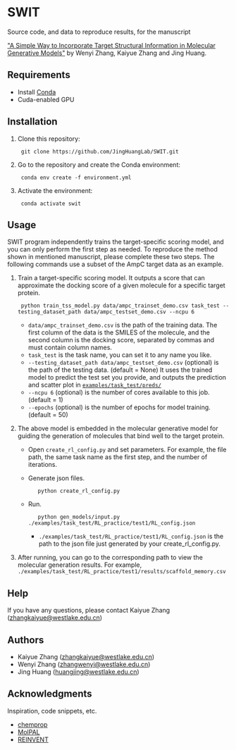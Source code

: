 # SWIT
Source code, and data to reproduce results, for the manuscript

["A Simple Way to Incorporate Target Structural Information in Molecular Generative Models"](https://pubs.acs.org/doi/10.1021/acs.jcim.3c00293) by Wenyi Zhang, Kaiyue Zhang and Jing Huang.

## Requirements
* Install [Conda](https://conda.io/projects/conda/en/latest/index.html)
* Cuda-enabled GPU

## Installation
1. Clone this repository: 

        git clone https://github.com/JingHuangLab/SWIT.git
        
2. Go to the repository and create the Conda environment:
   
        conda env create -f environment.yml

3. Activate the environment:
   
        conda activate swit

## Usage
SWIT program independently trains the target-specific scoring model, and you can only perform the first step as needed. To reproduce the method shown in mentioned manuscript, please complete these two steps. The following commands use a subset of the AmpC target data as an example.
1. Train a target-specific scoring model. It outputs a score that can approximate the docking score of a given molecule for a specific target protein.
  
        python train_tss_model.py data/ampc_trainset_demo.csv task_test --testing_dataset_path data/ampc_testset_demo.csv --ncpu 6
  
    * `data/ampc_trainset_demo.csv` is the path of the training data. The first column of the data is the SMILES of the molecule, and the second column is the docking score, separated by commas and must contain column names.
    * `task_test` is the task name, you can set it to any name you like.
    * `--testing_dataset_path data/ampc_testset_demo.csv` (optional) is the path of the testing data. (default = None) It uses the trained model to predict the test set you provide, and outputs the prediction and scatter plot in [`examples/task_test/preds/`](examples/task_test/preds/)
    * `--ncpu 6` (optional) is the number of cores available to this job. (default = 1)
    * `--epochs` (optional) is the number of epochs for model training. (default = 50)
  
2. The above model is embedded in the molecular generative model for guiding the generation of molecules that bind well to the target protein. 
   - Open `create_rl_config.py` and set parameters. For example, the file path, the same task name as the first step, and the number of iterations.
   - Generate json files.
  
            python create_rl_config.py
        
   - Run.
   
            python gen_models/input.py ./examples/task_test/RL_practice/test1/RL_config.json
        
     * `./examples/task_test/RL_practice/test1/RL_config.json` is the path to the json file just generated by your create_rl_config.py.
3. After running, you can go to the corresponding path to view the molecular generation results. For example, `./examples/task_test/RL_practice/test1/results/scaffold_memory.csv`
          
## Help
If you have any questions, please contact Kaiyue Zhang (zhangkaiyue@westlake.edu.cn)

## Authors
* Kaiyue Zhang (zhangkaiyue@westlake.edu.cn)
* Wenyi Zhang (zhangwenyi@westlake.edu.cn)
* Jing Huang (huangjing@westlake.edu.cn)

## Acknowledgments

Inspiration, code snippets, etc.
* [chemprop](https://github.com/chemprop/chemprop)
* [MolPAL](https://github.com/coleygroup/molpal)
* [REINVENT](https://github.com/MolecularAI/Reinvent)
